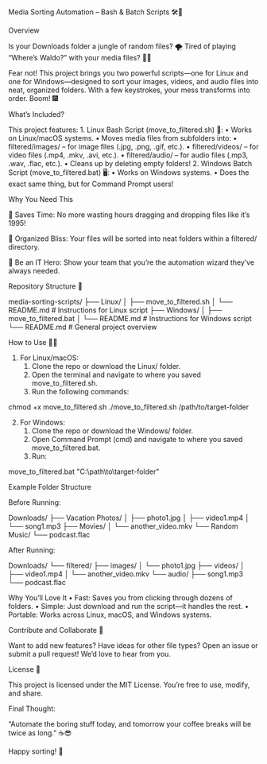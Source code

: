 Media Sorting Automation – Bash & Batch Scripts 🛠️🎯

Overview

Is your Downloads folder a jungle of random files? 🌪️
Tired of playing “Where’s Waldo?” with your media files? 🕵️‍♂️

Fear not! This project brings you two powerful scripts—one for Linux and one for Windows—designed to sort your images, videos, and audio files into neat, organized folders. With a few keystrokes, your mess transforms into order. Boom! 🎆

What’s Included?

This project features:
	1.	Linux Bash Script (move_to_filtered.sh) 🐧:
	•	Works on Linux/macOS systems.
	•	Moves media files from subfolders into:
	•	filtered/images/ – for image files (.jpg, .png, .gif, etc.).
	•	filtered/videos/ – for video files (.mp4, .mkv, .avi, etc.).
	•	filtered/audio/ – for audio files (.mp3, .wav, .flac, etc.).
	•	Cleans up by deleting empty folders!
	2.	Windows Batch Script (move_to_filtered.bat) 🖥️:
	•	Works on Windows systems.
	•	Does the exact same thing, but for Command Prompt users!

Why You Need This

💾 Saves Time:
No more wasting hours dragging and dropping files like it’s 1995!

🧹 Organized Bliss:
Your files will be sorted into neat folders within a filtered/ directory.

🎩 Be an IT Hero:
Show your team that you’re the automation wizard they’ve always needed.

Repository Structure 📁

media-sorting-scripts/
├── Linux/
│   ├── move_to_filtered.sh
│   └── README.md  # Instructions for Linux script
├── Windows/
│   ├── move_to_filtered.bat
│   └── README.md  # Instructions for Windows script
└── README.md  # General project overview

How to Use 🧑‍💻

1. For Linux/macOS:
	1.	Clone the repo or download the Linux/ folder.
	2.	Open the terminal and navigate to where you saved move_to_filtered.sh.
	3.	Run the following commands:

chmod +x move_to_filtered.sh
./move_to_filtered.sh /path/to/target-folder



2. For Windows:
	1.	Clone the repo or download the Windows/ folder.
	2.	Open Command Prompt (cmd) and navigate to where you saved move_to_filtered.bat.
	3.	Run:

move_to_filtered.bat "C:\path\to\target-folder"

Example Folder Structure

Before Running:

Downloads/
├── Vacation Photos/
│   ├── photo1.jpg
│   ├── video1.mp4
│   └── song1.mp3
├── Movies/
│   └── another_video.mkv
└── Random Music/
    └── podcast.flac

After Running:

Downloads/
└── filtered/
    ├── images/
    │   └── photo1.jpg
    ├── videos/
    │   ├── video1.mp4
    │   └── another_video.mkv
    └── audio/
        ├── song1.mp3
        └── podcast.flac

Why You’ll Love It
	•	Fast: Saves you from clicking through dozens of folders.
	•	Simple: Just download and run the script—it handles the rest.
	•	Portable: Works across Linux, macOS, and Windows systems.

Contribute and Collaborate 🤝

Want to add new features? Have ideas for other file types? Open an issue or submit a pull request! We’d love to hear from you.

License 📄

This project is licensed under the MIT License. You’re free to use, modify, and share.

Final Thought:

“Automate the boring stuff today, and tomorrow your coffee breaks will be twice as long.” ☕😎

Happy sorting! 🎉
